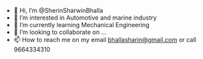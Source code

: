 - 👋 Hi, I’m @SherinSharwinBhalla
- 👀 I’m interested in Automotive and marine industry
- 🌱 I’m currently learning Mechanical Engineering
- 💞️ I’m looking to collaborate on ...
- 📫 How to reach me on my email bhallasharin@gmail.com or call 9664334310

<!---
SherinSharwinBhalla/SherinSharwinBhalla is a ✨ special ✨ repository because its `README.md` (this file) appears on your GitHub profile.
You can click the Preview link to take a look at your changes.
--->
